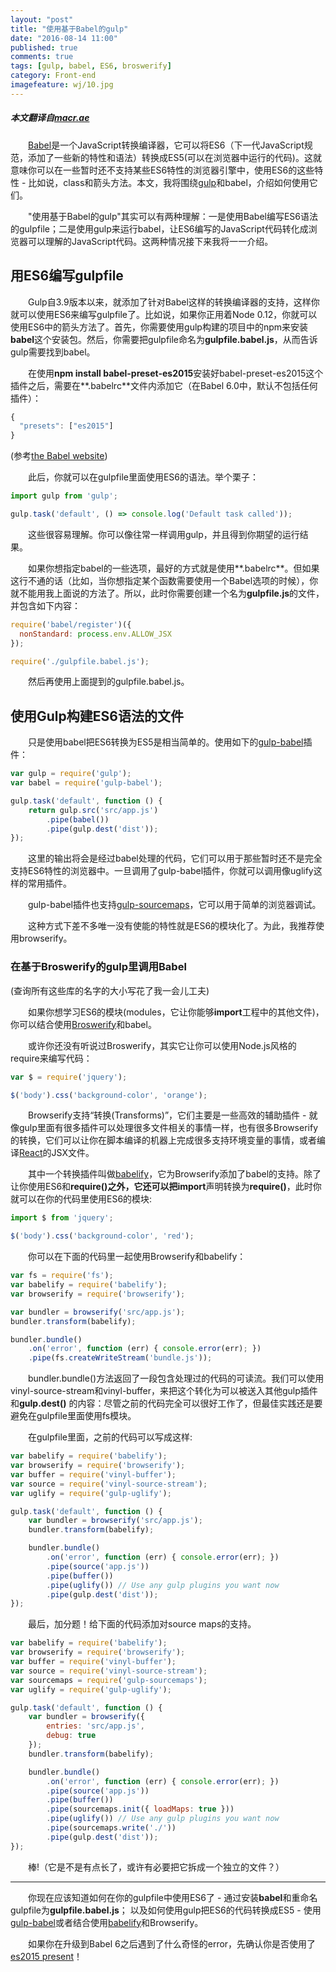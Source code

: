 ```yaml
---
layout: "post"
title: "使用基于Babel的gulp"
date: "2016-08-14 11:00"
published: true
comments: true
tags: [gulp, babel, ES6, broswerify]
category: Front-end
imagefeature: wj/10.jpg
---
```

##### 本文翻译自[macr.ae](http://macr.ae/article/gulp-and-babel.html)
&emsp;&emsp;[Babel](http://babeljs.io/)是一个JavaScript转换编译器，它可以将ES6（下一代JavaScript规范，添加了一些新的特性和语法）转换成ES5(可以在浏览器中运行的代码)。这就意味你可以在一些暂时还不支持某些ES6特性的浏览器引擎中，使用ES6的这些特性 - 比如说，class和箭头方法。本文，我将围绕[gulp](http://www.gulpjs.com.cn/)和babel，介绍如何使用它们。

&emsp;&emsp;"使用基于Babel的gulp"其实可以有两种理解：一是使用Babel编写ES6语法的gulpfile；二是使用gulp来运行babel，让ES6编写的JavaScript代码转化成浏览器可以理解的JavaScript代码。这两种情况接下来我将一一介绍。

<!--more-->

## 用ES6编写gulpfile
&emsp;&emsp;Gulp自3.9版本以来，就添加了针对Babel这样的转换编译器的支持，这样你就可以使用ES6来编写gulpfile了。比如说，如果你正用着Node 0.12，你就可以使用ES6中的箭头方法了。首先，你需要使用gulp构建的项目中的npm来安装**babel**这个安装包。然后，你需要把gulpfile命名为**gulpfile.babel.js**，从而告诉gulp需要找到babel。

&emsp;&emsp;在使用**npm install babel-preset-es2015**安装好babel-preset-es2015这个插件之后，需要在**.babelrc**文件内添加它（在Babel 6.0中，默认不包括任何插件）：

```js
{
  "presets": ["es2015"]
}
```
(参考[the Babel website](https://babeljs.io/docs/plugins/preset-es2015/))

&emsp;&emsp;此后，你就可以在gulpfile里面使用ES6的语法。举个栗子：

```js
import gulp from 'gulp';

gulp.task('default', () => console.log('Default task called'));
```
&emsp;&emsp;这些很容易理解。你可以像往常一样调用gulp，并且得到你期望的运行结果。

&emsp;&emsp;如果你想指定babel的一些选项，最好的方式就是使用**.babelrc**。但如果这行不通的话（比如，当你想指定某个函数需要使用一个Babel选项的时候），你就不能用我上面说的方法了。所以，此时你需要创建一个名为**gulpfile.js**的文件，并包含如下内容：

```js
require('babel/register')({
  nonStandard: process.env.ALLOW_JSX
});

require('./gulpfile.babel.js');
```
&emsp;&emsp;然后再使用上面提到的gulpfile.babel.js。

## 使用Gulp构建ES6语法的文件
&emsp;&emsp;只是使用babel把ES6转换为ES5是相当简单的。使用如下的[gulp-babel](https://www.npmjs.com/package/gulp-babel)插件：

```js
var gulp = require('gulp');
var babel = require('gulp-babel');

gulp.task('default', function () {
    return gulp.src('src/app.js')
        .pipe(babel())
        .pipe(gulp.dest('dist'));
});
```

&emsp;&emsp;这里的输出将会是经过babel处理的代码，它们可以用于那些暂时还不是完全支持ES6特性的浏览器中。一旦调用了gulp-babel插件，你就可以调用像uglify这样的常用插件。

&emsp;&emsp;gulp-babel插件也支持[gulp-sourcemaps](https://www.npmjs.com/package/gulp-sourcemaps)，它可以用于简单的浏览器调试。

&emsp;&emsp;这种方式下差不多唯一没有使能的特性就是ES6的模块化了。为此，我推荐使用browserify。

### 在基于Broswerify的gulp里调用Babel
(查询所有这些库的名字的大小写花了我一会儿工夫)

&emsp;&emsp;如果你想学习ES6的模块(modules，它让你能够**import**工程中的其他文件)，你可以结合使用[Broswerify](http://browserify.org/)和babel。

&emsp;&emsp;或许你还没有听说过Broswerify，其实它让你可以使用Node.js风格的require来编写代码：

```js
var $ = require('jquery');

$('body').css('background-color', 'orange');
```

&emsp;&emsp;Browserify支持“转换(Transforms)”，它们主要是一些高效的辅助插件 - 就像gulp里面有很多插件可以处理很多文件相关的事情一样，也有很多Browserify的转换，它们可以让你在脚本编译的机器上完成很多支持环境变量的事情，或者编译[React](https://facebook.github.io/react/)的JSX文件。

&emsp;&emsp;其中一个转换插件叫做[babelify](https://github.com/babel/babelify)，它为Browserify添加了babel的支持。除了让你使用ES6和**require()**之外，它还可以把**import**声明转换为**require()**，此时你就可以在你的代码里使用ES6的模块:

```js
import $ from 'jquery';

$('body').css('background-color', 'red');
```

&emsp;&emsp;你可以在下面的代码里一起使用Browserify和babelify：

```js
var fs = require('fs');
var babelify = require('babelify');
var browserify = require('browserify');

var bundler = browserify('src/app.js');
bundler.transform(babelify);

bundler.bundle()
    .on('error', function (err) { console.error(err); })
    .pipe(fs.createWriteStream('bundle.js'));
```

&emsp;&emsp;bundler.bundle()方法返回了一段包含处理过的代码的可读流。我们可以使用vinyl-source-stream和vinyl-buffer，来把这个转化为可以被送入其他gulp插件和**gulp.dest()** 的内容：尽管之前的代码完全可以很好工作了，但最佳实践还是要避免在gulpfile里面使用fs模块。

&emsp;&emsp;在gulpfile里面，之前的代码可以写成这样:

```js
var babelify = require('babelify');
var browserify = require('browserify');
var buffer = require('vinyl-buffer');
var source = require('vinyl-source-stream');
var uglify = require('gulp-uglify');

gulp.task('default', function () {
    var bundler = browserify('src/app.js');
    bundler.transform(babelify);

    bundler.bundle()
        .on('error', function (err) { console.error(err); })
        .pipe(source('app.js'))
        .pipe(buffer())
        .pipe(uglify()) // Use any gulp plugins you want now
        .pipe(gulp.dest('dist'));
});
```
&emsp;&emsp;最后，加分题！给下面的代码添加对source maps的支持。

```js
var babelify = require('babelify');
var browserify = require('browserify');
var buffer = require('vinyl-buffer');
var source = require('vinyl-source-stream');
var sourcemaps = require('gulp-sourcemaps');
var uglify = require('gulp-uglify');

gulp.task('default', function () {
    var bundler = browserify({
        entries: 'src/app.js',
        debug: true
    });
    bundler.transform(babelify);

    bundler.bundle()
        .on('error', function (err) { console.error(err); })
        .pipe(source('app.js'))
        .pipe(buffer())
        .pipe(sourcemaps.init({ loadMaps: true }))
        .pipe(uglify()) // Use any gulp plugins you want now
        .pipe(sourcemaps.write('./'))
        .pipe(gulp.dest('dist'));
});
```

&emsp;&emsp;棒!（它是不是有点长了，或许有必要把它拆成一个独立的文件？）

---

&emsp;&emsp;你现在应该知道如何在你的gulpfile中使用ES6了 - 通过安装**babel**和重命名gulpfile为**gulpfile.babel.js**； 以及如何使用gulp把ES6的代码转换成ES5 - 使用[gulp-babel](https://www.npmjs.com/package/gulp-babel)或者结合使用[babelify](https://www.npmjs.com/package/gulp-babel)和Browserify。

&emsp;&emsp;如果你在升级到Babel 6之后遇到了什么奇怪的error，先确认你是否使用了[es2015 present](https://babeljs.io/docs/plugins/preset-es2015/)！
